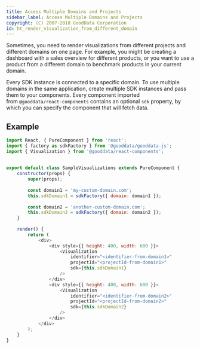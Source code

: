 ```yaml
---
title: Access Multiple Domains and Projects
sidebar_label: Access Multiple Domains and Projects
copyright: (C) 2007-2018 GoodData Corporation
id: ht_render_visualization_from_different_domain
---
```


Sometimes, you need to render visualizations from different projects and different domains on one page. For example, you might be creating a dashboard with a sales overview for different products, or you want to use a product from a different domain to benchmark products in your current domain.

Every SDK instance is connected to a specific domain. To use multiple domains in the same application, create multiple SDK instances and pass them to your components. Every component imported from `@gooddata/react-components` contains an optional `sdk` property, by which you can specify the component that will fetch data.

## Example

```javascript
import React, { PureComponent } from 'react';
import { factory as sdkFactory } from '@gooddata/gooddata-js';
import { Visualization } from '@gooddata/react-components';
 
 
export default class SampleVisualizations extends PureComponent {
    constructor(props) {
        super(props);
         
        const domain1 = 'my-custom-domain.com';
        this.sdkDomain1 = sdkFactory({ domain: domain1 });
     
        const domain2 = 'another-custom-domain.com';
        this.sdkDomain2 = sdkFactory({ domain: domain2 });
    }
 
    render() {
        return (
            <div>
                <div style={{ height: 400, width: 600 }}>
                    <Visualization
                        identifier="<identifier-from-domain1>"
                        projectId="<projectId-from-domain1>"
                        sdk={this.sdkDomain1}
                    />
                </div>
                <div style={{ height: 400, width: 600 }}>
                    <Visualization
                        identifier="<identifier-from-domain2>"
                        projectId="<projectId-from-domain2>"
                        sdk={this.sdkDomain2}
                    />
                </div>
            </div>
        );
    }
}
```
